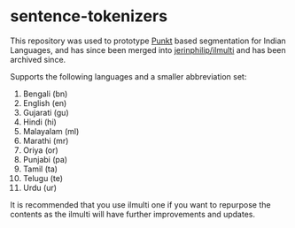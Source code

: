 # sentence-tokenizers

This repository was used to prototype [Punkt](https://www.aclweb.org/anthology/J06-4003.pdf) based segmentation for Indian Languages, and has since been merged into [jerinphilip/ilmulti](https://github.com/jerinphilip/ilmulti/tree/master/ilmulti/segment/punkt_segmenter) and has been archived since. 

Supports the following languages and a smaller abbreviation set:

1. Bengali (bn)
2. English (en)
3. Gujarati (gu)
4. Hindi (hi)
5. Malayalam (ml)
6. Marathi (mr)
7. Oriya (or)
8. Punjabi (pa)
9. Tamil (ta)
10. Telugu (te)
11. Urdu (ur)

It is recommended that you use ilmulti one if you want to repurpose the contents as the ilmulti will have further improvements and updates.
